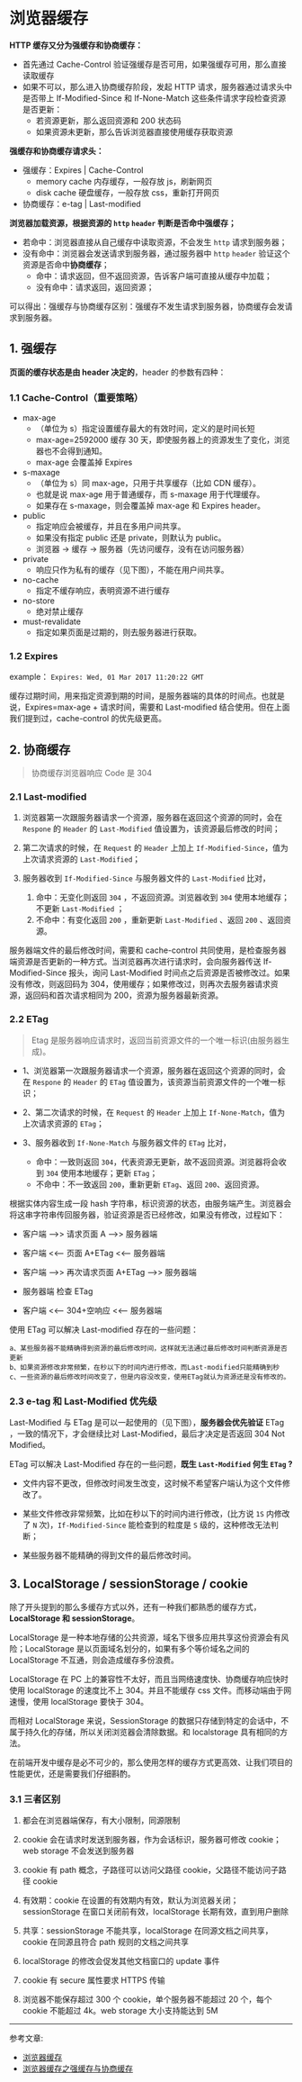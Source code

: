 # 浏览器缓存

**HTTP 缓存又分为强缓存和协商缓存：**

* 首先通过 Cache-Control 验证强缓存是否可用，如果强缓存可用，那么直接读取缓存
* 如果不可以，那么进入协商缓存阶段，发起 HTTP 请求，服务器通过请求头中是否带上 If-Modified-Since 和 If-None-Match 这些条件请求字段检查资源是否更新：
  + 若资源更新，那么返回资源和 200 状态码
  + 如果资源未更新，那么告诉浏览器直接使用缓存获取资源

**强缓存和协商缓存请求头：**

* 强缓存：Expires | Cache-Control
  + memory cache 内存缓存，一般存放 js，刷新网页
  + disk cache 硬盘缓存，一般存放 css，重新打开网页
* 协商缓存：e-tag | Last-modified

**浏览器加载资源，根据资源的 `http`  `header` 判断是否命中强缓存；**

* 若命中：浏览器直接从自己缓存中读取资源，不会发生 `http` 请求到服务器；
* 没有命中：浏览器会发送请求到服务器，通过服务器中 `http` `header` 验证这个资源是否命中**协商缓存**；
  + 命中：请求返回，但不返回资源，告诉客户端可直接从缓存中加载；
  + 没有命中：请求返回，返回资源；

可以得出：强缓存与协商缓存区别：强缓存不发生请求到服务器，协商缓存会发请求到服务器。

## 1. 强缓存

**页面的缓存状态是由 header 决定的**，header 的参数有四种：

### 1.1 Cache-Control（重要策略）

* max-age
  + （单位为 s）指定设置缓存最大的有效时间，定义的是时间长短
  + max-age=2592000 缓存 30 天，即使服务器上的资源发生了变化，浏览器也不会得到通知。
  + max-age 会覆盖掉 Expires
* s-maxage
  + （单位为 s）同 max-age，只用于共享缓存（比如 CDN 缓存）。
  + 也就是说 max-age 用于普通缓存，而 s-maxage 用于代理缓存。
  + 如果存在 s-maxage，则会覆盖掉 max-age 和 Expires header。
* public
  + 指定响应会被缓存，并且在多用户间共享。
  + 如果没有指定 public 还是 private，则默认为 public。
  + 浏览器 -> 缓存 -> 服务器（先访问缓存，没有在访问服务器）
* private
  + 响应只作为私有的缓存（见下图），不能在用户间共享。
* no-cache
  + 指定不缓存响应，表明资源不进行缓存
* no-store
  + 绝对禁止缓存
* must-revalidate
  + 指定如果页面是过期的，则去服务器进行获取。

### 1.2 Expires

example： `Expires: Wed, 01 Mar 2017 11:20:22 GMT`

缓存过期时间，用来指定资源到期的时间，是服务器端的具体的时间点。也就是说，Expires=max-age + 请求时间，需要和 Last-modified 结合使用。但在上面我们提到过，cache-control 的优先级更高。

## 2. 协商缓存

> 协商缓存浏览器响应 Code 是 304

### 2.1 Last-modified

1. 浏览器第一次跟服务器请求一个资源，服务器在返回这个资源的同时，会在 `Respone` 的 `Header` 的 `Last-Modified` 值设置为，该资源最后修改的时间；

2. 第二次请求的时候，在 `Request` 的 `Header` 上加上 `If-Modified-Since`，值为上次请求资源的 `Last-Modified`；

3. 服务器收到 `If-Modified-Since` 与服务器文件的 `Last-Modified` 比对，
   1. 命中：无变化则返回 `304` ，不返回资源。浏览器收到 `304` 使用本地缓存；不更新 `Last-Modified` ；
   2. 不命中：有变化返回 `200` ，重新更新 `Last-Modified` 、返回 `200` 、返回资源。

服务器端文件的最后修改时间，需要和 cache-control 共同使用，是检查服务器端资源是否更新的一种方式。当浏览器再次进行请求时，会向服务器传送 If-Modified-Since 报头，询问 Last-Modified 时间点之后资源是否被修改过。如果没有修改，则返回码为 304，使用缓存；如果修改过，则再次去服务器请求资源，返回码和首次请求相同为 200，资源为服务器最新资源。

### 2.2 ETag

> Etag 是服务器响应请求时，返回当前资源文件的一个唯一标识(由服务器生成)。

* 1、浏览器第一次跟服务器请求一个资源，服务器在返回这个资源的同时，会在 `Respone` 的 `Header` 的 `ETag` 值设置为，该资源当前资源文件的一个唯一标识；

* 2、第二次请求的时候，在 `Request` 的 `Header` 上加上 `If-None-Match`，值为上次请求资源的 `ETag`；

* 3、服务器收到 `If-None-Match` 与服务器文件的 `ETag` 比对，
  + 命中：一致则返回 `304`，代表资源无更新，故不返回资源。浏览器将会收到 `304` 使用本地缓存；更新 `ETag`；
  + 不命中：不一致返回 `200`，重新更新 `ETag`、返回 `200`、返回资源。

根据实体内容生成一段 hash 字符串，标识资源的状态，由服务端产生。浏览器会将这串字符串传回服务器，验证资源是否已经修改，如果没有修改，过程如下：

* 客户端 -->> 请求页面 A -->> 服务器端

* 客户端 <<-- 页面 A+ETag <<-- 服务器端

* 客户端 -->> 再次请求页面 A+ETag -->> 服务器端

* 服务器端 检查 ETag

* 客户端 <<-- 304+空响应 <<-- 服务器端

使用 ETag 可以解决 Last-modified 存在的一些问题：

```
a、某些服务器不能精确得到资源的最后修改时间，这样就无法通过最后修改时间判断资源是否更新
b、如果资源修改非常频繁，在秒以下的时间内进行修改，而Last-modified只能精确到秒
c、一些资源的最后修改时间改变了，但是内容没改变，使用ETag就认为资源还是没有修改的。
```

### 2.3 e-tag 和 Last-Modified 优先级

Last-Modified 与 ETag 是可以一起使用的（见下图），**服务器会优先验证** ETag ，一致的情况下，才会继续比对 Last-Modified，最后才决定是否返回 304 Not Modified。

ETag 可以解决 Last-Modified 存在的一些问题，**既生 `Last-Modified` 何生 `ETag` ?**

* 文件内容不更改，但修改时间发生改变，这时候不希望客户端认为这个文件修改了。

* 某些文件修改非常频繁，比如在秒以下的时间内进行修改，(比方说 `1S` 内修改了 `N` 次)，`If-Modified-Since` 能检查到的粒度是 `S` 级的，这种修改无法判断；

* 某些服务器不能精确的得到文件的最后修改时间。

## 3. LocalStorage / sessionStorage / cookie

除了开头提到的那么多缓存方式以外，还有一种我们都熟悉的缓存方式，**LocalStorage 和 sessionStorage**。

LocalStorage 是一种本地存储的公共资源，域名下很多应用共享这份资源会有风险；LocalStorage 是以页面域名划分的，如果有多个等价域名之间的 LocalStorage 不互通，则会造成缓存多份浪费。

LocalStorage 在 PC 上的兼容性不太好，而且当网络速度快、协商缓存响应快时使用 localStorage 的速度比不上 304。并且不能缓存 css 文件。而移动端由于网速慢，使用 localStorage 要快于 304。

而相对 LocalStorage 来说，SessionStorage 的数据只存储到特定的会话中，不属于持久化的存储，所以关闭浏览器会清除数据。和 localstorage 具有相同的方法。

在前端开发中缓存是必不可少的，那么使用怎样的缓存方式更高效、让我们项目的性能更优，还是需要我们仔细斟酌。

### 3.1 三者区别

1. 都会在浏览器端保存，有大小限制，同源限制

2. cookie 会在请求时发送到服务器，作为会话标识，服务器可修改 cookie；web storage 不会发送到服务器

3. cookie 有 path 概念，子路径可以访问父路径 cookie，父路径不能访问子路径 cookie

4. 有效期：cookie 在设置的有效期内有效，默认为浏览器关闭；sessionStorage 在窗口关闭前有效，localStorage 长期有效，直到用户删除

5. 共享：sessionStorage 不能共享，localStorage 在同源文档之间共享，cookie 在同源且符合 path 规则的文档之间共享

6. localStorage 的修改会促发其他文档窗口的 update 事件

7. cookie 有 secure 属性要求 HTTPS 传输

8. 浏览器不能保存超过 300 个 cookie，单个服务器不能超过 20 个，每个 cookie 不能超过 4k。web storage 大小支持能达到 5M

---

参考文章: 
* [浏览器缓存](https://juejin.cn/post/6844903546119258125)
* [浏览器缓存之强缓存与协商缓存](https://juejin.cn/post/6844904067882287111)
